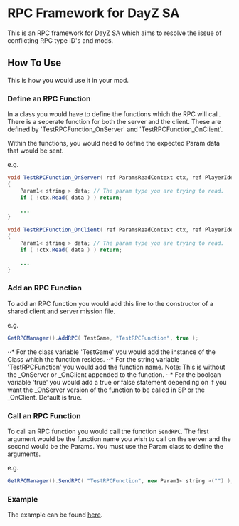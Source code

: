 # RPC Framework for DayZ SA
This is an RPC framework for DayZ SA which aims to resolve the issue of conflicting RPC type ID's and mods.

## How To Use

This is how you would use it in your mod.

### Define an RPC Function
In a class you would have to define the functions which the RPC will call. There is a seperate function for both the server and the client.
These are defined by 'TestRPCFunction_OnServer' and 'TestRPCFunction_OnClient'.

Within the functions, you would need to define the expected Param data that would be sent.

e.g.

```java
void TestRPCFunction_OnServer( ref ParamsReadContext ctx, ref PlayerIdentity sender, ref Object target )
{
	Param1< string > data; // The param type you are trying to read.
	if ( !ctx.Read( data ) ) return;

    ...
}

void TestRPCFunction_OnClient( ref ParamsReadContext ctx, ref PlayerIdentity sender, ref Object target )
{
	Param1< string > data; // The param type you are trying to read.
	if ( !ctx.Read( data ) ) return;
	
    ...
}
```

### Add an RPC Function
To add an RPC function you would add this line to the constructor of a shared client and server mission file.

e.g.

```java
GetRPCManager().AddRPC( TestGame, "TestRPCFunction", true );
```

⋅⋅* For the class variable 'TestGame' you would add the instance of the Class which the function resides.
⋅⋅* For the string variable 'TestRPCFunction' you would add the function name. Note: This is without the _OnServer or _OnClient appended to the function.
⋅⋅* For the boolean variable 'true' you would add a true or false statement depending on if you want the _OnServer version of the function to be called in SP or the _OnClient. Default is true.

### Call an RPC Function
To call an RPC function you would call the function `SendRPC`. The first argument would be the function name you wish to call on the server and the second would be the Params. You must use the Param class to define the arguments.

e.g.

```java
GetRPCManager().SendRPC( "TestRPCFunction", new Param1< string >("") );
```

### Example
The example can be found [here](https://github.com/Jacob-Mango/DayZ-RPCFramework/RPCFramework/Addons/scripts/5_Mission/TestGame.c).